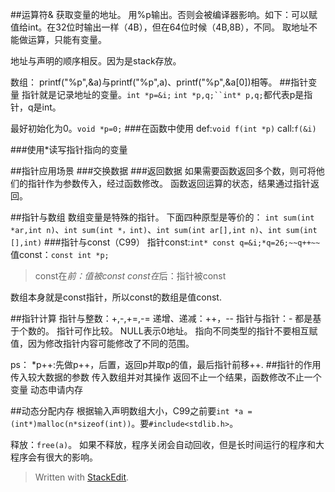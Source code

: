 ##运算符&
获取变量的地址。
用%p输出。否则会被编译器影响。如下：可以赋值给int。在32位时输出一样（4B），但在64位时候（4B,8B），不同。
取地址不能做运算，只能有变量。

地址与声明的顺序相反。因为是stack存放。

数组：
printf("%p",&a)与printf("%p",a)、printf("%p",&a[0])相等。
##指针变量
指针就是记录地址的变量。`int *p=&i;`
`int *p,q;``int* p,q;`都代表p是指针，q是int。

最好初始化为0。`void *p=0;`
###在函数中使用
def:`void f(int *p)`
call:`f(&i)`

###使用*读写指针指向的变量

##指针应用场景
###交换数据
###返回数据
如果需要函数返回多个数，则可将他们的指针作为参数传入，经过函数修改。
函数返回运算的状态，结果通过指针返回。

##指针与数组
数组变量是特殊的指针。
下面四种原型是等价的：
`int sum(int *ar,int n)`、`int sum(int *，int)`、`int sum(int ar[],int n)`、`int sum(int [],int)`
###指针与const（C99）
指针const:`int* const q=&i;*q=26;~~q++~~`
值const：`const int *p;`

>const在*前：值被const
const在*后：指针被const

数组本身就是const指针，所以const的数组是值const.

##指针计算
指针与整数：+,-,+=,-=
递增、递减：++，--
指针与指针：-
都是基于个数的。
指针可作比较。
NULL表示0地址。
指向不同类型的指针不要相互赋值，因为修改指针内容可能修改了不同的范围。

ps：
*p++:先做p++，后置，返回p并取p的值，最后指针前移++.
##指针的作用
传入较大数据的参数
传入数组并对其操作
返回不止一个结果，函数修改不止一个变量
动态申请内存

##动态分配内存
根据输入声明数组大小，C99之前要`int *a =(int*)malloc(n*sizeof(int))`。要`#include<stdlib.h>`。

释放：`free(a)`。
如果不释放，程序关闭会自动回收，但是长时间运行的程序和大程序会有很大的影响。

> Written with
 [StackEdit](https://stackedit.io/).
